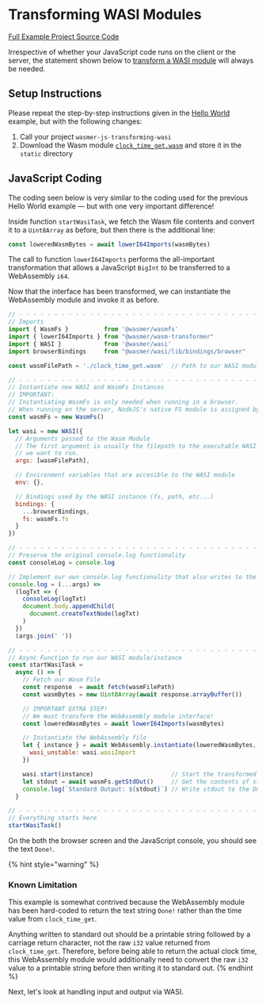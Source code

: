 # Transforming WASI Modules

[Full Example Project Source Code](https://github.com/wasmerio/docs.wasmer.io/tree/master/docs/wasmer-js/client/examples/transforming-wasi-modules)

Irrespective of whether your JavaScript code runs on the client or the server, the statement shown below to [transform a WASI module](https://github.com/wasmerio/docs.wasmer.io/tree/ca2c9145ea511f3c00439b180be82cc5197a177f/docs/wasmer-js/wasmer-js-module-transformation/README.md) will always be needed.

## Setup Instructions

Please repeat the step-by-step instructions given in the [Hello World](https://github.com/wasmerio/docs.wasmer.io/tree/ca2c9145ea511f3c00439b180be82cc5197a177f/docs/wasmer-js/client/examples/hello-world/wasmer-js-client-hello-world/README.md) example, but with the following changes:

1. Call your project `wasmer-js-transforming-wasi`
2. Download the Wasm module [`clock_time_get.wasm`](https://github.com/wasmerio/docs.wasmer.io/raw/master/docs/wasmer-js/wasm_lib/clock_time_get.wasm) and store it in the `static` directory

## JavaScript Coding

The coding seen below is very similar to the coding used for the previous Hello World example — but with one very important difference!

Inside function `startWasiTask`, we fetch the Wasm file contents and convert it to a `Uint8Array` as before, but then there is the additional line:

```javascript
const loweredWasmBytes = await lowerI64Imports(wasmBytes)
```

The call to function `lowerI64Imports` performs the all-important transformation that allows a JavaScript `BigInt` to be transferred to a WebAssembly `i64`.

Now that the interface has been transformed, we can instantiate the WebAssembly module and invoke it as before.

```javascript
// - - - - - - - - - - - - - - - - - - - - - - - - - - - - - - - - - - - - - - -
// Imports
import { WasmFs }          from '@wasmer/wasmfs'
import { lowerI64Imports } from "@wasmer/wasm-transformer"
import { WASI }            from '@wasmer/wasi'
import browserBindings     from "@wasmer/wasi/lib/bindings/browser"

const wasmFilePath = './clock_time_get.wasm'  // Path to our WASI module

// - - - - - - - - - - - - - - - - - - - - - - - - - - - - - - - - - - - - - - -
// Instantiate new WASI and WasmFs Instances
// IMPORTANT:
// Instantiating WasmFs is only needed when running in a browser.
// When running on the server, NodeJS's native FS module is assigned by default
const wasmFs = new WasmFs()

let wasi = new WASI({
  // Arguments passed to the Wasm Module
  // The first argument is usually the filepath to the executable WASI module
  // we want to run.
  args: [wasmFilePath],

  // Environment variables that are accesible to the WASI module
  env: {},

  // Bindings used by the WASI instance (fs, path, etc...)
  bindings: {
    ...browserBindings,
    fs: wasmFs.fs
  }
})

// - - - - - - - - - - - - - - - - - - - - - - - - - - - - - - - - - - - - - - -
// Preserve the original console.log functionality
const consoleLog = console.log

// Implement our own console.log functionality that also writes to the DOM
console.log = (...args) =>
  (logTxt => {
    consoleLog(logTxt)
    document.body.appendChild(
      document.createTextNode(logTxt)
    )
  })
  (args.join(' '))

// - - - - - - - - - - - - - - - - - - - - - - - - - - - - - - - - - - - - - - -
// Async Function to run our WASI module/instance
const startWasiTask =
  async () => {
    // Fetch our Wasm File
    const response  = await fetch(wasmFilePath)
    const wasmBytes = new Uint8Array(await response.arrayBuffer())

    // IMPORTANT EXTRA STEP!
    // We must transform the WebAssembly module interface!
    const loweredWasmBytes = await lowerI64Imports(wasmBytes)

    // Instantiate the WebAssembly file
    let { instance } = await WebAssembly.instantiate(loweredWasmBytes, {
      wasi_unstable: wasi.wasiImport
    })

    wasi.start(instance)                      // Start the transformed WASI instance
    let stdout = await wasmFs.getStdOut()     // Get the contents of stdout
    console.log(`Standard Output: ${stdout}`) // Write stdout to the DOM
  }

// - - - - - - - - - - - - - - - - - - - - - - - - - - - - - - - - - - - - - - -
// Everything starts here
startWasiTask()
```

On the both the browser screen and the JavaScript console, you should see the text `Done!`.

{% hint style="warning" %}
### Known Limitation

This example is somewhat contrived because the WebAssembly module has been hard-coded to return the text string `Done!` rather than the time value from `clock_time_get`.

Anything written to standard out should be a printable string followed by a carriage return character, not the raw `i32` value returned from `clock_time_get`. Therefore, before being able to return the actual clock time, this WebAssembly module would additionally need to convert the raw `i32` value to a printable string before then writing it to standard out.
{% endhint %}

Next, let's look at handling input and output via WASI.

